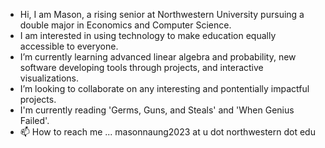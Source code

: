 - Hi, I am Mason, a rising senior at Northwestern University pursuing a double major in Economics and Computer Science.
- I am interested in using technology to make education equally accessible to everyone. 
- I’m currently learning advanced linear algebra and probability, new software developing tools through projects, and interactive visualizations.
- I’m looking to collaborate on any interesting and pontentially impactful projects.
- I'm currently reading 'Germs, Guns, and Steals' and 'When Genius Failed'.
- 📫 How to reach me ... masonnaung2023 at u dot northwestern dot edu

<!---
masonn99/masonn99 is a ✨ special ✨ repository because its `README.md` (this file) appears on your GitHub profile.
You can click the Preview link to take a look at your changes.
--->
